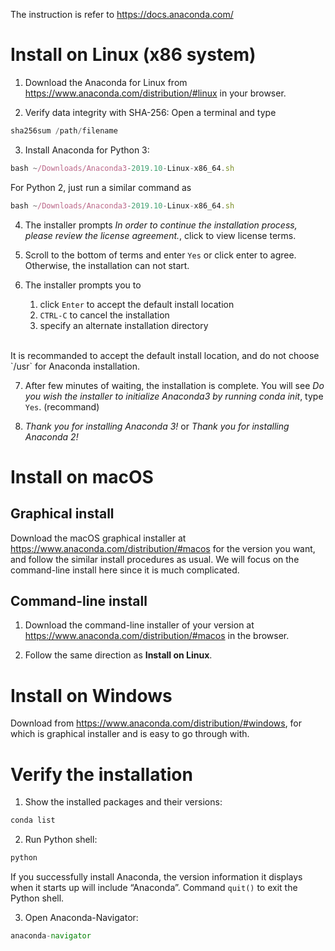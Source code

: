 The instruction is refer to https://docs.anaconda.com/
# Install on Linux (x86 system)
1. Download the Anaconda for Linux from https://www.anaconda.com/distribution/#linux in your browser.

2. Verify data integrity with SHA-256: Open a terminal and type
```javascript
sha256sum /path/filename
```

3. Install Anaconda for Python 3:
```javascript
bash ~/Downloads/Anaconda3-2019.10-Linux-x86_64.sh
```
For Python 2, just run a similar command as
```javascript
bash ~/Downloads/Anaconda3-2019.10-Linux-x86_64.sh
```

4. The installer prompts *In order to continue the installation process, please review the license agreement.*, click to view license terms.

5. Scroll to the bottom of terms and enter `Yes` or click enter to agree. Otherwise, the installation can not start.

6. The installer prompts you to 
    1. click `Enter` to accept the default install location
    2. `CTRL-C` to cancel the installation
    3. specify an alternate installation directory
<br>
It is recommanded to accept the default install location, and do not choose `/usr` for Anaconda installation.

7. After few minutes of waiting, the installation is complete. You will see *Do you wish the installer to initialize Anaconda3 by running conda init*, type `Yes`. (recommand)

8. *Thank you for installing Anaconda 3!* or *Thank you for installing Anaconda 2!*

# Install on macOS
## Graphical install
Download the macOS graphical installer at https://www.anaconda.com/distribution/#macos for the version you want, and follow the similar install procedures as usual. We will focus on the command-line install here since it is much complicated.

## Command-line install
1. Download the command-line installer of your version at https://www.anaconda.com/distribution/#macos in the browser.

2.  Follow the same direction as **Install on Linux**.

# Install on Windows
Download from https://www.anaconda.com/distribution/#windows, for which is graphical installer and is easy to go through with.


# Verify the installation
1. Show the installed packages and their versions:
```javascript
conda list
```

2. Run Python shell:
```javascript
python
```
   If you successfully install Anaconda, the version information it displays when it starts up will include “Anaconda”. Command `quit()` to exit the Python shell.

3. Open Anaconda-Navigator:
```javascript
anaconda-navigator
```


